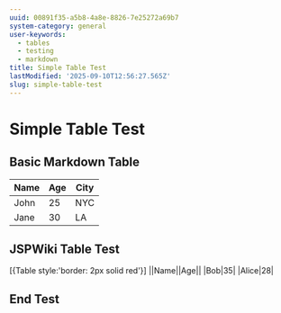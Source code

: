 ```yaml
---
uuid: 00891f35-a5b8-4a8e-8826-7e25272a69b7
system-category: general
user-keywords:
  - tables
  - testing
  - markdown
title: Simple Table Test
lastModified: '2025-09-10T12:56:27.565Z'
slug: simple-table-test
---
```

# Simple Table Test

## Basic Markdown Table

| Name | Age | City |
|------|-----|------|
| John | 25  | NYC  |
| Jane | 30  | LA   |

## JSPWiki Table Test

[{Table style:'border: 2px solid red'}]
||Name||Age||
|Bob|35|
|Alice|28|

## End Test
